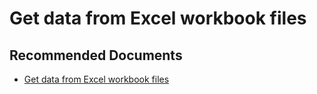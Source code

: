   <properties
	pageTitle="get data from excel workbook files"
	description="get data from excel workbook files"
	service="microsoft.PowerBIDedicated"
	resource="capacities"
	authors="pjfreitas"
	ms.author="pfreitas"	
	displayOrder="950"
	selfHelpType="generic"
	supportTopicIds="32628105"
	productPesIds="16334"
	cloudEnvironments="public, MoonCake, fairfax" 
	articleId="3e005c72-c341-9ab3-26bc-6d8610b01082"
/>

# Get data from Excel workbook files

## **Recommended Documents**

* [Get data from Excel workbook files](https://docs.microsoft.com/power-bi/service-excel-workbook-files)
